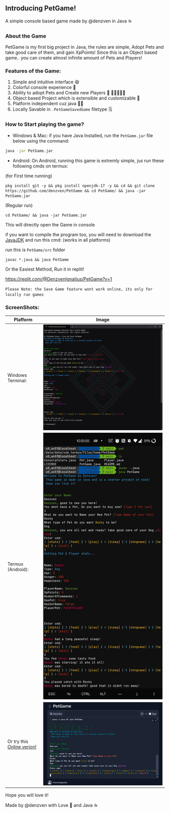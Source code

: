 ## Introducing PetGame!

A simple console based game made by @denzven in Java ☕ 

### About the Game

PetGame is my first big project in Java, the rules are simple,
Adopt Pets and take good care of them, and gain XpPoints!
Since this is an Object based game.. you can create almost infinite amount of Pets and Players!

### Features of the Game:

1) Simple and intuitive interface 😄 
2) Colorful console experience 🌈 
3) Ability to adopt Pets and Create new Players 🐶 🧑🏼‍🤝‍🧑🏼 
4) Object based Project which is extensible and customizable 🧰 
5) Platform independent cuz java 💪🏼 
6) Locally Savable in `.PetGameSavedGame` filetype 🗒️ 

### How to Start playing the game?
- Windows & Mac:
if you have Java Installed, run the `PetGame.jar` file below using the command:
```bash
java -jar PetGame.jar
```

- Android:
On Android, running this game is extremly simple,
jus run these following cmds on termux:

(for First time running)
```
pkg install git -y && pkg install openjdk-17 -y && cd && git clone https://github.com/denzven/PetGame && cd PetGame/ && java -jar PetGame.jar
```

(Regular run)
```
cd PetGame/ && java -jar PetGame.jar 
```
This will directly open the Game in console
  
if you want to compile the program too, you will need to download the [JavaJDK](https://www.oracle.com/java/technologies/java-se-development-kit11-downloads.html)
and run this cmd:
(works in all platforms)

run this is `PetGame/src` folder  
```
javac *.java && java PetGame
```

Or the Easiest Method, Run it in replit!

https://replit.com/@DenzvenIgnatius/PetGame?v=1

`Please Note: the Save Game feature wont work online, its only for locally run games`

### ScreenShots:

| Plafform | Image |
---|---
Windows Terminal:  |  ![WindowsTerminalScreenShot](https://raw.githubusercontent.com/denzven/PetGame/main/assets/WindowsTerminalScreenShot.png)
Termux (Android):  |  ![TermuxAdroidScreenShot](https://raw.githubusercontent.com/denzven/PetGame/main/assets/TermuxAdroidScreenShot.png)
 Or try this [Online verion!](https://replit.com/@DenzvenIgnatius/PetGame?v=1)  |  ![ReplitScreenShot](https://raw.githubusercontent.com/denzven/PetGame/main/assets/ReplitScreenShot.jpg)


Hope you will love it!

Made by @denzven with Love 💜  and Java ☕ 
